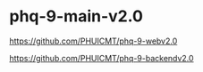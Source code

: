 # phq-9-main-v2.0

https://github.com/PHUICMT/phq-9-webv2.0

https://github.com/PHUICMT/phq-9-backendv2.0
